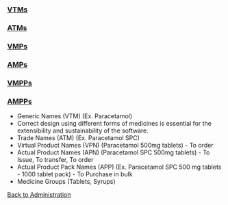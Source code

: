 
### [VTMs](https://github.com/hmislk/hmis/wiki/Virtual-Therapeutic-Moieties-(VTMs))
### [ATMs]()

### [VMPs]()
### [AMPs]()

### [VMPPs]()
### [AMPPs]()





* Generic Names (VTM) (Ex. Paracetamol)
* Correct design using different forms of medicines is essential for the extensibility and sustainability of the software.
* Trade Names (ATM) (Ex. Paracetamol SPC)
* Virtual Product Names (VPN) (Paracetamol 500mg tablets) - To order
* Actual Product Names (APN) (Paracetamol SPC 500mg tablets) - To Issue, To transfer, To order
* Actual Product Pack Names (APP) (Ex. Paracetamol SPC 500 mg tablets - 1000 tablet pack) - To Purchase in bulk
* Medicine Groups (Tablets, Syrups)



[Back to Administration](https://github.com/hmislk/hmis/wiki/Pharmacy-Administration)